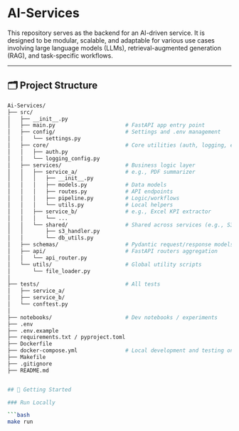 # AI-Services

This repository serves as the backend for an AI-driven service. It is designed to be modular, scalable, and adaptable for various use cases involving large language models (LLMs), retrieval-augmented generation (RAG), and task-specific workflows.

---

## 🗂️ Project Structure

```bash
Ai-Services/
├── src/
│   ├── __init__.py
│   ├── main.py                      # FastAPI app entry point
│   ├── config/                      # Settings and .env management
│   │   └── settings.py
│   ├── core/                        # Core utilities (auth, logging, etc.)
│   │   ├── auth.py
│   │   └── logging_config.py
│   ├── services/                    # Business logic layer
│   │   ├── service_a/               # e.g., PDF summarizer
│   │   │   ├── __init__.py
│   │   │   ├── models.py            # Data models
│   │   │   ├── routes.py            # API endpoints
│   │   │   ├── pipeline.py          # Logic/workflows
│   │   │   └── utils.py             # Local helpers
│   │   ├── service_b/               # e.g., Excel KPI extractor
│   │   │   └── ...
│   │   └── shared/                  # Shared across services (e.g., S3, DB)
│   │       ├── s3_handler.py
│   │       └── db_utils.py
│   ├── schemas/                     # Pydantic request/response models
│   ├── api/                         # FastAPI routers aggregation
│   │   └── api_router.py
│   └── utils/                       # Global utility scripts
│       └── file_loader.py
│
├── tests/                           # All tests
│   ├── service_a/
│   ├── service_b/
│   └── conftest.py
│
├── notebooks/                       # Dev notebooks / experiments
├── .env
├── .env.example
├── requirements.txt / pyproject.toml
├── Dockerfile
├── docker-compose.yml               # Local development and testing only
├── Makefile
├── .gitignore
├── README.md


## 🚀 Getting Started

### Run Locally

```bash
make run


